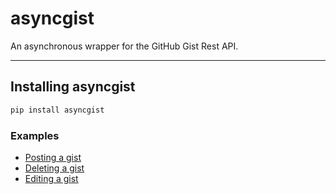 # asyncgist
An asynchronous wrapper for the GitHub Gist Rest API. 
***
## Installing asyncgist
```sh
pip install asyncgist
```
### Examples 
* [Posting a gist](https://github.com/avizum/asyncgist/examples/create_gist.py)
* [Deleting a gist](https://github.com/avizum/asyncgist/examples/delete.py)
* [Editing a gist](https://github.com/avizum/asyncgist/examples/create_gist.py)